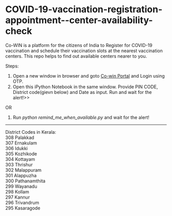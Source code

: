 # COVID-19-vaccination-registration-appointment--center-availability-check
Co-WIN is a platform for the citizens of India to Register for COVID-19 vaccination and schedule their vaccination slots at the nearest vaccination centers. This repo helps to find out available centers nearer to you.


Steps:

1. Open a new window in browser and goto <a href="https://www.cowin.gov.in/home">Co-win Portal</a> and Login using OTP.
2. Open this iPython Notebook in the same window. Provide PIN CODE, District code(gievn below) and Date as input. Run and wait for the alert!>>

OR

1. Run <i> python remind_me_when_available.py </i> and wait for the alert!

<hr/>

District Codes in Kerala:<br/>
    308 Palakkad <br/>
    307 Ernakulam <br/>
    306 Idukki <br/>
    305 Kozhikode <br/>
    304 Kottayam <br/>
    303 Thrishur <br/>
    302 Malappuram <br/>
    301 Alappuzha <br/>
    300 Pathanamthita <br/>
    299 Wayanadu <br/>
    298 Kollam <br/>
    297 Kannur <br/>
    296 Trivandrum <br/>
    295 Kasaragode <br/>
